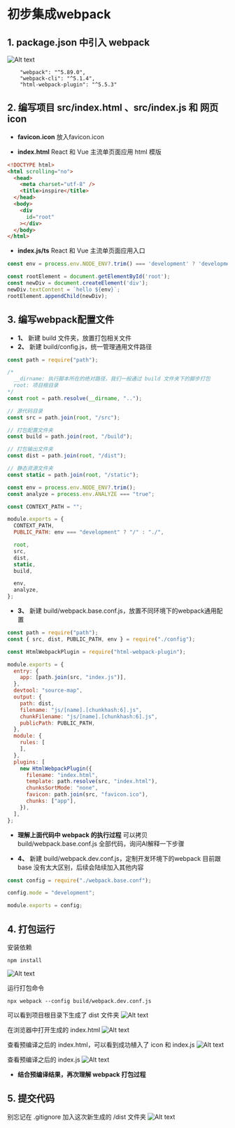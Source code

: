 # 初步集成webpack

## 1. package.json 中引入 webpack
![Alt text](image.png)

```code
    "webpack": "^5.89.0",
    "webpack-cli": "^5.1.4",
    "html-webpack-plugin": "^5.5.3"
```

## 2. 编写项目 src/index.html 、src/index.js 和 网页icon
- **favicon.icon** 放入favicon.icon

- **index.html** React 和 Vue 主流单页面应用 html 模版
```html
<!DOCTYPE html>
<html scrolling="no">
  <head>
    <meta charset="utf-8" />
    <title>inspire</title>
  </head>
  <body>
    <div
      id="root"
    ></div>
  </body>
</html>
```
- **index.js/ts** React 和 Vue 主流单页面应用入口
```js
const env = process.env.NODE_ENV?.trim() === 'development' ? 'development' : 'production';

const rootElement = document.getElementById('root');
const newDiv = document.createElement('div');
newDiv.textContent = `hello ${env}`;
rootElement.appendChild(newDiv);
```

## 3. 编写webpack配置文件
- **1、** 新建 build 文件夹，放置打包相关文件
- **2、** 新建 build/config.js，统一管理通用文件路径
```js
const path = require("path");

/* 
  __dirname: 执行脚本所在的绝对路径，我们一般通过 build 文件夹下的脚步打包
  root: 项目根目录
*/
const root = path.resolve(__dirname, "..");

// 源代码目录
const src = path.join(root, "/src");

// 打包配置文件夹
const build = path.join(root, "/build");

// 打包输出文件夹
const dist = path.join(root, "/dist");

// 静态资源文件夹
const static = path.join(root, "/static");

const env = process.env.NODE_ENV?.trim();
const analyze = process.env.ANALYZE === "true";

const CONTEXT_PATH = "";

module.exports = {
  CONTEXT_PATH,
  PUBLIC_PATH: env === "development" ? "/" : "./",

  root,
  src,
  dist,
  static,
  build,

  env,
  analyze,
};

```

- **3、** 新建 build/webpack.base.conf.js，放置不同环境下的webpack通用配置
```js
const path = require("path");
const { src, dist, PUBLIC_PATH, env } = require("./config");

const HtmlWebpackPlugin = require("html-webpack-plugin");

module.exports = {
  entry: {
    app: [path.join(src, "index.js")],
  },
  devtool: "source-map",
  output: {
    path: dist,
    filename: "js/[name].[chunkhash:6].js",
    chunkFilename: "js/[name].[chunkhash:6].js",
    publicPath: PUBLIC_PATH,
  },
  module: {
    rules: [
    ],
  },
  plugins: [
    new HtmlWebpackPlugin({
      filename: "index.html",
      template: path.resolve(src, "index.html"),
      chunksSortMode: "none",
      favicon: path.join(src, "favicon.ico"),
      chunks: ["app"],
    }),
  ],
};
```
- **理解上面代码中 webpack 的执行过程**
可以拷贝 build/webpack.base.conf.js 全部代码，询问AI解释一下步骤

- **4、** 新建 build/webpack.dev.conf.js，定制开发环境下的webpack
目前跟 base 没有太大区别，后续会陆续加入其他内容
```js
const config = require("./webpack.base.conf");

config.mode = "development";

module.exports = config;
```


## 4. 打包运行
安装依赖
```code
npm install
```
![Alt text](image-2.png)

运行打包命令
```code
npx webpack --config build/webpack.dev.conf.js
```
可以看到项目根目录下生成了 dist 文件夹
![Alt text](image-3.png)

在浏览器中打开生成的 index.html
![Alt text](image-4.png)

查看预编译之后的 index.html，可以看到成功植入了 icon 和 index.js
![Alt text](image-5.png)

查看预编译之后的 index.js
![Alt text](image-6.png)
- **结合预编译结果，再次理解 webpack 打包过程**


## 5. 提交代码
别忘记在 .gitignore 加入这次新生成的 /dist 文件夹
![Alt text](image-7.png)